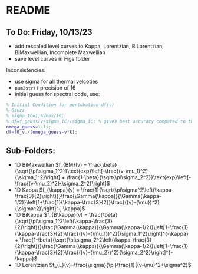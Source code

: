 # README

## To Do: Friday, 10/13/23
- add rescaled level curves to Kappa, Lorentzian, BiLorentzian, BiMaxwellian, Incomplete Maxwellian
- save level curves in Figs folder

Inconsistencies:
- use sigma for all thermal velcoties
- `num2str()` precision of 16
- initial guess for spectral code, use:
```m
% Initial Condition for pertubation df(v)
% Gauss
% sigma_IC=1;%Vmax/10;
% df=f_gauss(v/sigma_IC)/sigma_IC; % gives best accuracy compared to the other options
omega_guess=1-1i;
df=f0_v./(omega_guess-v*k);
```

## Sub-Folders:
- 1D BiMaxwellian $f_{BM}(v) = \frac{\beta}{\sqrt{\pi\sigma_1^2}}\text{exp}\left[-\frac{(v-\mu_1)^2}{\sigma_1^2}\right] + \frac{1-\beta}{\sqrt{\pi\sigma_2^2}}\text{exp}\left[-\frac{(v-\mu_2)^2}{\sigma_2^2}\right]$
- 1D Kappa $f_{\kappa}(v) = \frac{1}{\sqrt{\pi\sigma^2\left(\kappa-\frac{3}{2}\right)}}\frac{\Gamma(\kappa)}{\Gamma(\kappa-1/2)}\left[1+\frac{1}{\kappa-\frac{3}{2}}\frac{({v}-{\mu})^2}{\sigma^2}\right]^{-\kappa}$
- 1D BiKappa $f_{B\kappa}(v) = \frac{\beta}{\sqrt{\pi\sigma_1^2\left(\kappa-\frac{3}{2}\right)}}\frac{\Gamma(\kappa)}{\Gamma(\kappa-1/2)}\left[1+\frac{1}{\kappa-\frac{3}{2}}\frac{({v}-{\mu_1})^2}{\sigma_1^2}\right]^{-\kappa} + \frac{1-\beta}{\sqrt{\pi\sigma_2^2\left(\kappa-\frac{3}{2}\right)}}\frac{\Gamma(\kappa)}{\Gamma(\kappa-1/2)}\left[1+\frac{1}{\kappa-\frac{3}{2}}\frac{({v}-{\mu_2})^2}{\sigma_2^2}\right]^{-\kappa}$
- 1D Lorentzian $f_{L}(v)=\frac{\sigma}{\pi}\frac{1}{(v-\mu)^2+\sigma^2}$
